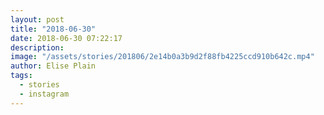 ```yaml
---
layout: post
title: "2018-06-30"
date: 2018-06-30 07:22:17
description: 
image: "/assets/stories/201806/2e14b0a3b9d2f88fb4225ccd910b642c.mp4"
author: Elise Plain
tags: 
  - stories
  - instagram
---
```



<p></p>
